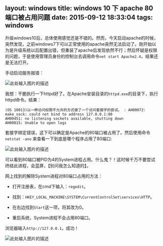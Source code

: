 layout: windows
title: windows 10 下 apache 80 端口被占用问题
date: 2015-09-12 18:33:04
tags: windows
---

升级windows10后，总体使用感觉还是不错的。然而，今天启动apache的时候，突然发现，之前windows7下可以正常使用的apache突然无法启动了。刚开始以为是升级系统以后配置出错，但重装了apache后发现依然不行；然后怀疑是权限的问题，于是使用管理员身份的控制台去调用命令`net start Apache2.4`，结果还是无法打开。

<!--more-->

手动启动服务报错：


![此处输入图片的描述][1]


我想：干脆执行一下httpd好了。在Apache安装目录的`httpd.exe`的目录下，执行httpd命令。结果：

```
(OS 10013)以一种访问权限不允许的方式做了一个访问套接字的尝试。 : AH00072: make_sock: could not bind to address 127.0.0.1:80
AH00451: no listening sockets available, shutting down
AH00015: Unable to open logs
```

套接字绑定错误，这下可以确定是Apache的80端口被占用了。然后使用命令 `netstat -ano` 来查看一下到底是哪个程序占用了80端口:

![此处输入图片的描述][2]

可以看到80端口被PID为4的System进程占用。什么鬼？！这时候千万不要尝试终结此进程，会蓝屏，【别问我怎么知道的】。

网上找到的解除System进程对80端口占用的方法：

 - 打开注册表，在cmd下输入：`regedit`。

 - 找到：`HKEY_LOCAL_MACHINE\SYSTEM\CurrentControlSet\services\HTTP`。

 - 在右边找到`Start`这一项，将其改为0。

 - 重启系统，System进程不会占用80端口。


浏览器输入`http://127.0.0.1`，成功！

![此处输入图片的描述][3]
    


  [1]: http://7i7k6x.com1.z0.glb.clouddn.com/Apacheerro1.gif
  [2]: http://7i7k6x.com1.z0.glb.clouddn.com/pid.JPG
  [3]: http://7i7k6x.com1.z0.glb.clouddn.com/localhost.JPG